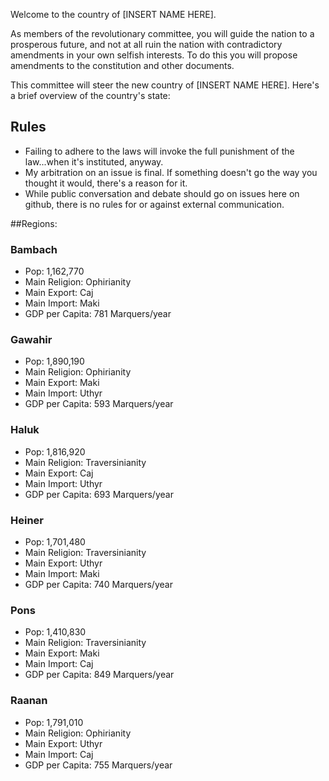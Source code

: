 Welcome to the country of [INSERT NAME HERE].

As members of the revolutionary committee, you will guide the nation to a prosperous future, and not at all ruin the nation with contradictory amendments in your own selfish interests. To do this you will propose amendments to the constitution and other documents.

This committee will steer the new country of [INSERT NAME HERE]. Here's a brief overview of the country's state:

## Rules
- Failing to adhere to the laws will invoke the full punishment of the law...when it's instituted, anyway.
- My arbitration on an issue is final. If something doesn't go the way you thought it would, there's a reason for it.
- While public conversation and debate should go on issues here on github, there is no rules for or against external communication.

##Regions:
### Bambach
- Pop: 1,162,770
- Main Religion: Ophirianity
- Main Export: Caj
- Main Import: Maki
- GDP per Capita: 781 Marquers/year

### Gawahir
- Pop: 1,890,190
- Main Religion: Ophirianity
- Main Export: Maki
- Main Import: Uthyr
- GDP per Capita: 593 Marquers/year

### Haluk
- Pop: 1,816,920
- Main Religion: Traversinianity
- Main Export: Caj
- Main Import: Uthyr
- GDP per Capita: 693 Marquers/year

### Heiner
- Pop: 1,701,480
- Main Religion: Traversinianity
- Main Export: Uthyr
- Main Import: Maki
- GDP per Capita: 740 Marquers/year

### Pons
- Pop: 1,410,830
- Main Religion: Traversinianity
- Main Export: Maki
- Main Import: Caj
- GDP per Capita: 849 Marquers/year

### Raanan
- Pop: 1,791,010
- Main Religion: Ophirianity
- Main Export: Uthyr
- Main Import: Caj
- GDP per Capita: 755 Marquers/year

